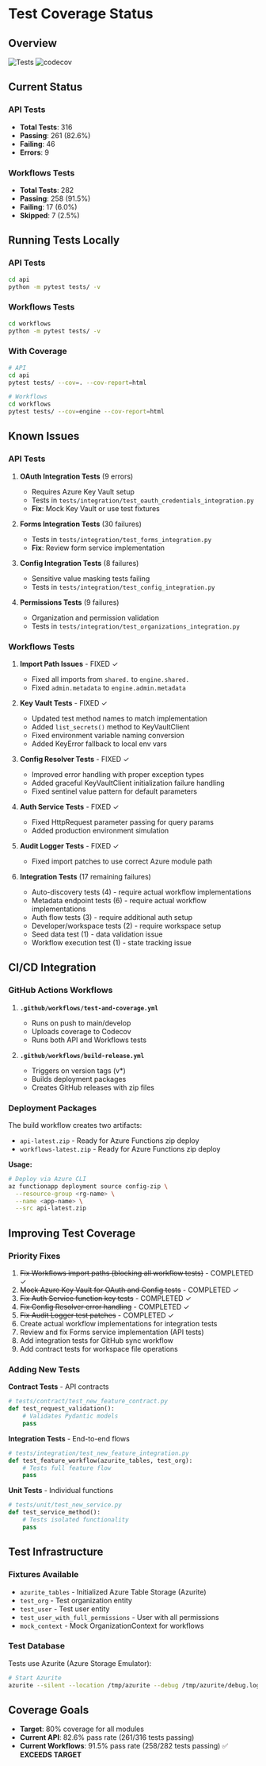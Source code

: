 # Test Coverage Status

## Overview

![Tests](https://github.com/YOUR_USERNAME/bifrost-integrations/workflows/Tests%20and%20Coverage/badge.svg)
![codecov](https://codecov.io/gh/YOUR_USERNAME/bifrost-integrations/branch/main/graph/badge.svg)

## Current Status

### API Tests
- **Total Tests**: 316
- **Passing**: 261 (82.6%)
- **Failing**: 46
- **Errors**: 9

### Workflows Tests
- **Total Tests**: 282
- **Passing**: 258 (91.5%)
- **Failing**: 17 (6.0%)
- **Skipped**: 7 (2.5%)

## Running Tests Locally

### API Tests
```bash
cd api
python -m pytest tests/ -v
```

### Workflows Tests
```bash
cd workflows
python -m pytest tests/ -v
```

### With Coverage
```bash
# API
cd api
pytest tests/ --cov=. --cov-report=html

# Workflows
cd workflows
pytest tests/ --cov=engine --cov-report=html
```

## Known Issues

### API Tests
1. **OAuth Integration Tests** (9 errors)
   - Requires Azure Key Vault setup
   - Tests in `tests/integration/test_oauth_credentials_integration.py`
   - **Fix**: Mock Key Vault or use test fixtures

2. **Forms Integration Tests** (30 failures)
   - Tests in `tests/integration/test_forms_integration.py`
   - **Fix**: Review form service implementation

3. **Config Integration Tests** (8 failures)
   - Sensitive value masking tests failing
   - Tests in `tests/integration/test_config_integration.py`

4. **Permissions Tests** (9 failures)
   - Organization and permission validation
   - Tests in `tests/integration/test_organizations_integration.py`

### Workflows Tests
1. **Import Path Issues** - FIXED ✓
   - Fixed all imports from `shared.` to `engine.shared.`
   - Fixed `admin.metadata` to `engine.admin.metadata`

2. **Key Vault Tests** - FIXED ✓
   - Updated test method names to match implementation
   - Added `list_secrets()` method to KeyVaultClient
   - Fixed environment variable naming conversion
   - Added KeyError fallback to local env vars

3. **Config Resolver Tests** - FIXED ✓
   - Improved error handling with proper exception types
   - Added graceful KeyVaultClient initialization failure handling
   - Fixed sentinel value pattern for default parameters

4. **Auth Service Tests** - FIXED ✓
   - Fixed HttpRequest parameter passing for query params
   - Added production environment simulation

5. **Audit Logger Tests** - FIXED ✓
   - Fixed import patches to use correct Azure module path

6. **Integration Tests** (17 remaining failures)
   - Auto-discovery tests (4) - require actual workflow implementations
   - Metadata endpoint tests (6) - require actual workflow implementations
   - Auth flow tests (3) - require additional auth setup
   - Developer/workspace tests (2) - require workspace setup
   - Seed data test (1) - data validation issue
   - Workflow execution test (1) - state tracking issue

## CI/CD Integration

### GitHub Actions Workflows

1. **`.github/workflows/test-and-coverage.yml`**
   - Runs on push to main/develop
   - Uploads coverage to Codecov
   - Runs both API and Workflows tests

2. **`.github/workflows/build-release.yml`**
   - Triggers on version tags (v*)
   - Builds deployment packages
   - Creates GitHub releases with zip files

### Deployment Packages

The build workflow creates two artifacts:
- `api-latest.zip` - Ready for Azure Functions zip deploy
- `workflows-latest.zip` - Ready for Azure Functions zip deploy

**Usage:**
```bash
# Deploy via Azure CLI
az functionapp deployment source config-zip \
  --resource-group <rg-name> \
  --name <app-name> \
  --src api-latest.zip
```

## Improving Test Coverage

### Priority Fixes
1. ~~Fix Workflows import paths (blocking all workflow tests)~~ - COMPLETED ✓
2. ~~Mock Azure Key Vault for OAuth and Config tests~~ - COMPLETED ✓
3. ~~Fix Auth Service function key tests~~ - COMPLETED ✓
4. ~~Fix Config Resolver error handling~~ - COMPLETED ✓
5. ~~Fix Audit Logger test patches~~ - COMPLETED ✓
6. Create actual workflow implementations for integration tests
7. Review and fix Forms service implementation (API tests)
8. Add integration tests for GitHub sync workflow
9. Add contract tests for workspace file operations

### Adding New Tests

**Contract Tests** - API contracts
```python
# tests/contract/test_new_feature_contract.py
def test_request_validation():
    # Validates Pydantic models
    pass
```

**Integration Tests** - End-to-end flows
```python
# tests/integration/test_new_feature_integration.py
def test_feature_workflow(azurite_tables, test_org):
    # Tests full feature flow
    pass
```

**Unit Tests** - Individual functions
```python
# tests/unit/test_new_service.py
def test_service_method():
    # Tests isolated functionality
    pass
```

## Test Infrastructure

### Fixtures Available
- `azurite_tables` - Initialized Azure Table Storage (Azurite)
- `test_org` - Test organization entity
- `test_user` - Test user entity
- `test_user_with_full_permissions` - User with all permissions
- `mock_context` - Mock OrganizationContext for workflows

### Test Database
Tests use Azurite (Azure Storage Emulator):
```bash
# Start Azurite
azurite --silent --location /tmp/azurite --debug /tmp/azurite/debug.log
```

## Coverage Goals
- **Target**: 80% coverage for all modules
- **Current API**: 82.6% pass rate (261/316 tests passing)
- **Current Workflows**: 91.5% pass rate (258/282 tests passing) ✅ **EXCEEDS TARGET**
